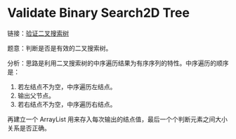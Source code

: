 # Validate Binary Search2D Tree

链接：[验证二叉搜索树](https://leetcode-cn.com/problems/validate-binary-search-tree/description/)

题意：判断是否是有效的二叉搜索树。

分析：思路是利用二叉搜索树的中序遍历结果为有序序列的特性。中序遍历的顺序是：
1. 若左结点不为空，中序遍历左结点。
2. 输出父节点。
3. 若右结点不为空，中序遍历右结点。

再建立一个 ArrayList 用来存入每次输出的结点值，最后一个个判断元素之间大小关系是否正确。
